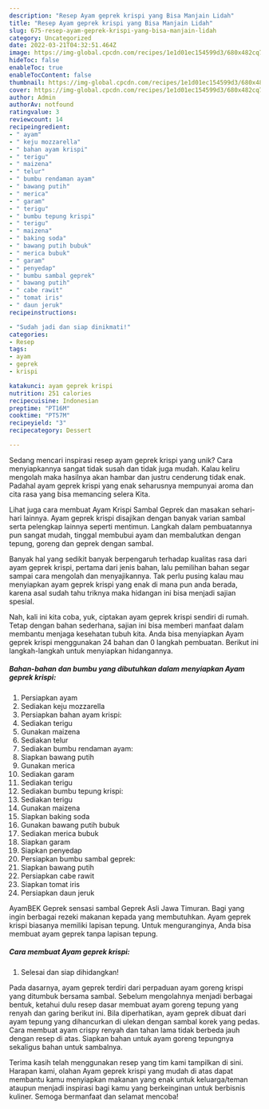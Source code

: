 ```yaml
---
description: "Resep Ayam geprek krispi yang Bisa Manjain Lidah"
title: "Resep Ayam geprek krispi yang Bisa Manjain Lidah"
slug: 675-resep-ayam-geprek-krispi-yang-bisa-manjain-lidah
category: Uncategorized
date: 2022-03-21T04:32:51.464Z
image: https://img-global.cpcdn.com/recipes/1e1d01ec154599d3/680x482cq70/ayam-geprek-krispi-foto-resep-utama.jpg
hideToc: false
enableToc: true
enableTocContent: false
thumbnail: https://img-global.cpcdn.com/recipes/1e1d01ec154599d3/680x482cq70/ayam-geprek-krispi-foto-resep-utama.jpg
cover: https://img-global.cpcdn.com/recipes/1e1d01ec154599d3/680x482cq70/ayam-geprek-krispi-foto-resep-utama.jpg
author: Admin
authorAv: notfound
ratingvalue: 3
reviewcount: 14
recipeingredient:
- " ayam"
- " keju mozzarella"
- " bahan ayam krispi"
- " terigu"
- " maizena"
- " telur"
- " bumbu rendaman ayam"
- " bawang putih"
- " merica"
- " garam"
- " terigu"
- " bumbu tepung krispi"
- " terigu"
- " maizena"
- " baking soda"
- " bawang putih bubuk"
- " merica bubuk"
- " garam"
- " penyedap"
- " bumbu sambal geprek"
- " bawang putih"
- " cabe rawit"
- " tomat iris"
- " daun jeruk"
recipeinstructions:

- "Sudah jadi dan siap dinikmati!"
categories:
- Resep
tags:
- ayam
- geprek
- krispi

katakunci: ayam geprek krispi 
nutrition: 251 calories
recipecuisine: Indonesian
preptime: "PT16M"
cooktime: "PT57M"
recipeyield: "3"
recipecategory: Dessert

---
```





Sedang mencari inspirasi resep ayam geprek krispi yang unik? Cara menyiapkannya sangat tidak susah dan tidak juga mudah. Kalau keliru mengolah maka hasilnya akan hambar dan justru cenderung tidak enak. Padahal ayam geprek krispi yang enak seharusnya mempunyai aroma dan cita rasa yang bisa memancing selera Kita.





Lihat juga cara membuat Ayam Krispi Sambal Geprek dan masakan sehari-hari lainnya. Ayam geprek krispi disajikan dengan banyak varian sambal serta pelengkap lainnya seperti mentimun. Langkah dalam pembuatannya pun sangat mudah, tinggal membubui ayam dan membalutkan dengan tepung, goreng dan geprek dengan sambal.

Banyak hal yang sedikit banyak berpengaruh terhadap kualitas rasa dari ayam geprek krispi, pertama dari jenis bahan, lalu pemilihan bahan segar sampai cara mengolah dan menyajikannya. Tak perlu pusing kalau mau menyiapkan ayam geprek krispi yang enak di mana pun anda berada, karena asal sudah tahu triknya maka hidangan ini bisa menjadi sajian spesial.






Nah, kali ini kita coba, yuk, ciptakan ayam geprek krispi sendiri di rumah. Tetap dengan bahan sederhana, sajian ini bisa memberi manfaat dalam membantu menjaga kesehatan tubuh kita. Anda bisa menyiapkan Ayam geprek krispi menggunakan 24 bahan dan 0 langkah pembuatan. Berikut ini langkah-langkah untuk menyiapkan hidangannya.

<!--inarticleads1-->

##### Bahan-bahan dan bumbu yang dibutuhkan dalam menyiapkan Ayam geprek krispi:

1. Persiapkan  ayam
1. Sediakan  keju mozzarella
1. Persiapkan  bahan ayam krispi:
1. Sediakan  terigu
1. Gunakan  maizena
1. Sediakan  telur
1. Sediakan  bumbu rendaman ayam:
1. Siapkan  bawang putih
1. Gunakan  merica
1. Sediakan  garam
1. Sediakan  terigu
1. Sediakan  bumbu tepung krispi:
1. Sediakan  terigu
1. Gunakan  maizena
1. Siapkan  baking soda
1. Gunakan  bawang putih bubuk
1. Sediakan  merica bubuk
1. Siapkan  garam
1. Siapkan  penyedap
1. Persiapkan  bumbu sambal geprek:
1. Siapkan  bawang putih
1. Persiapkan  cabe rawit
1. Siapkan  tomat iris
1. Persiapkan  daun jeruk


AyamBEK Geprek sensasi sambal Geprek Asli Jawa Timuran. Bagi yang ingin berbagai rezeki makanan kepada yang membutuhkan. Ayam geprek krispi biasanya memiliki lapisan tepung. Untuk menguranginya, Anda bisa membuat ayam geprek tanpa lapisan tepung. 

<!--inarticleads2-->

##### Cara membuat Ayam geprek krispi:


1. Selesai dan siap dihidangkan!

Pada dasarnya, ayam geprek terdiri dari perpaduan ayam goreng krispi yang ditumbuk bersama sambal. Sebelum mengolahnya menjadi berbagai bentuk, ketahui dulu resep dasar membuat ayam goreng tepung yang renyah dan garing berikut ini. Bila diperhatikan, ayam geprek dibuat dari ayam tepung yang dihancurkan di ulekan dengan sambal korek yang pedas. Cara membuat ayam crispy renyah dan tahan lama tidak berbeda jauh dengan resep di atas. Siapkan bahan untuk ayam goreng tepungnya sekaligus bahan untuk sambalnya. 

Terima kasih telah menggunakan resep yang tim kami tampilkan di sini. Harapan kami, olahan Ayam geprek krispi yang mudah di atas dapat membantu kamu menyiapkan makanan yang enak untuk keluarga/teman ataupun menjadi inspirasi bagi kamu yang berkeinginan untuk berbisnis kuliner. Semoga bermanfaat dan selamat mencoba!
